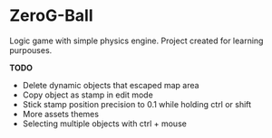 # ZeroG-Ball
Logic game with simple physics engine.
Project created for learning purpouses.

<b>TODO</b>
<ul>
	<li>Delete dynamic objects that escaped map area</li>
	<li>Copy object as stamp in edit mode</li>
	<li>Stick stamp position precision to 0.1 while holding ctrl or shift</li>
	<li>More assets themes</li>
	<li>Selecting multiple objects with ctrl + mouse</li>
</ul>
